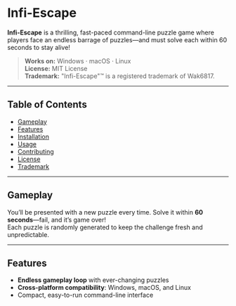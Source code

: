# Infi-Escape

**Infi-Escape** is a thrilling, fast-paced command-line puzzle game where players face an endless barrage of puzzles—and must solve each within 60 seconds to stay alive!

> **Works on:** Windows · macOS · Linux  
> **License:** MIT License  
> **Trademark:** "Infi-Escape"™ is a registered trademark of Wak6817.

---

## Table of Contents

- [Gameplay](#gameplay)  
- [Features](#features)  
- [Installation](#installation)  
- [Usage](#usage)  
- [Contributing](#contributing)  
- [License](#license)  
- [Trademark](#trademark)

---

## Gameplay

You’ll be presented with a new puzzle every time. Solve it within **60 seconds**—fail, and it’s game over!  
Each puzzle is randomly generated to keep the challenge fresh and unpredictable.

---

## Features

- **Endless gameplay loop** with ever-changing puzzles  
- **Cross-platform compatibility**: Windows, macOS, and Linux  
- Compact, easy-to-run command-line interface
